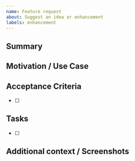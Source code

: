 ```yaml
---
name: Feature request
about: Suggest an idea or enhancement
labels: enhancement
---
```


## Summary

## Motivation / Use Case

## Acceptance Criteria
- [ ]

## Tasks
- [ ]

## Additional context / Screenshots
